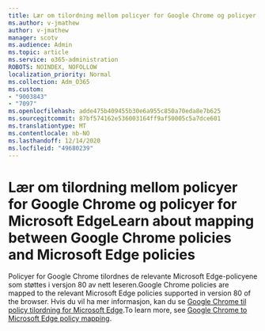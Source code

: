 ```yaml
---
title: Lær om tilordning mellom policyer for Google Chrome og policyer for Microsoft Edge
ms.author: v-jmathew
author: v-jmathew
manager: scotv
ms.audience: Admin
ms.topic: article
ms.service: o365-administration
ROBOTS: NOINDEX, NOFOLLOW
localization_priority: Normal
ms.collection: Adm_O365
ms.custom:
- "9003843"
- "7097"
ms.openlocfilehash: adde475b409455b30e6a955c850a70eda8e7b625
ms.sourcegitcommit: 87bf574162e536003164ff9af50005c5a7dce601
ms.translationtype: MT
ms.contentlocale: nb-NO
ms.lasthandoff: 12/14/2020
ms.locfileid: "49680239"
---
```

# <a name="learn-about-mapping-between-google-chrome-policies-and-microsoft-edge-policies"></a><span data-ttu-id="fd107-102">Lær om tilordning mellom policyer for Google Chrome og policyer for Microsoft Edge</span><span class="sxs-lookup"><span data-stu-id="fd107-102">Learn about mapping between Google Chrome policies and Microsoft Edge policies</span></span>

<span data-ttu-id="fd107-103">Policyer for Google Chrome tilordnes de relevante Microsoft Edge-policyene som støttes i versjon 80 av nett leseren.</span><span class="sxs-lookup"><span data-stu-id="fd107-103">Google Chrome policies are mapped to the relevant Microsoft Edge policies supported in version 80 of the browser.</span></span> <span data-ttu-id="fd107-104">Hvis du vil ha mer informasjon, kan du se [Google Chrome til policy tilordning for Microsoft Edge](https://go.microsoft.com/fwlink/?linkid=2141933).</span><span class="sxs-lookup"><span data-stu-id="fd107-104">To learn more, see [Google Chrome to Microsoft Edge policy mapping](https://go.microsoft.com/fwlink/?linkid=2141933).</span></span>
